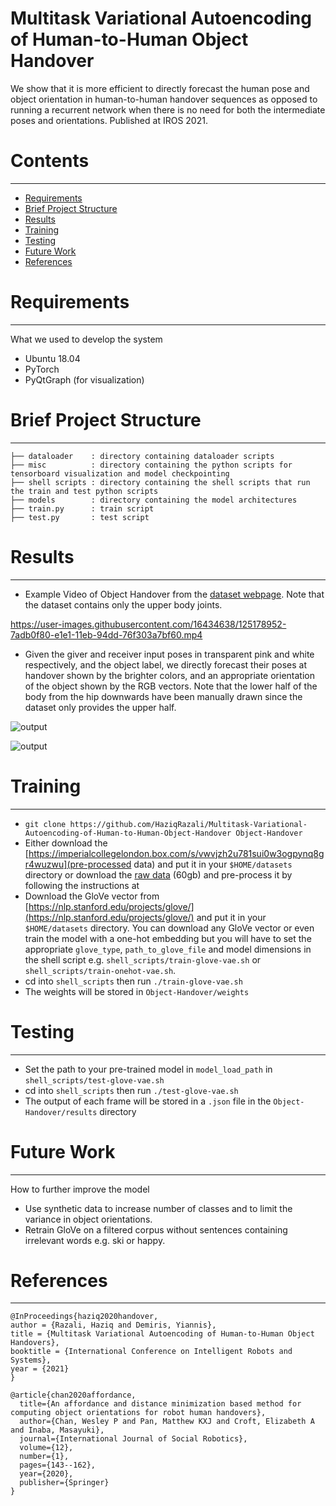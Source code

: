 # Multitask Variational Autoencoding of Human-to-Human Object Handover

We show that it is more efficient to directly forecast the human pose and object orientation in human-to-human handover sequences as opposed to running a recurrent network when there is no need for both the intermediate poses and orientations. Published at IROS 2021.

# Contents
------------
  * [Requirements](#requirements)
  * [Brief Project Structure](#brief-project-structure)
  * [Results](#results)
  * [Training](#training)
  * [Testing](#training)
  * [Future Work](#usage)
  * [References](#references)

# Requirements
------------
What we used to develop the system

  * Ubuntu 18.04
  * PyTorch
  * PyQtGraph (for visualization)
  
# Brief Project Structure
------------

    ├── dataloader    : directory containing dataloader scripts
    ├── misc          : directory containing the python scripts for tensorboard visualization and model checkpointing
    ├── shell scripts : directory containing the shell scripts that run the train and test python scripts
    ├── models        : directory containing the model architectures
    ├── train.py      : train script
    ├── test.py       : test script
    
# Results
------------

  * Example Video of Object Handover from the [dataset webpage](https://bridges.monash.edu/articles/dataset/Handover_Orientation_and_Motion_Capture_Dataset/8287799). Note that the dataset contains only the upper body joints.


https://user-images.githubusercontent.com/16434638/125178952-7adb0f80-e1e1-11eb-94dd-76f303a7bf60.mp4


  * Given the giver and receiver input poses in transparent pink and white respectively, and the object label, we directly forecast their poses at handover shown by the brighter colors, and an appropriate orientation of the object shown by the RGB vectors. Note that the lower half of the body from the hip downwards have been manually drawn since the dataset only provides the upper half.

![output](https://user-images.githubusercontent.com/16434638/125206865-3c952d00-e281-11eb-93c7-8a929ae76fc8.png)

![output](https://user-images.githubusercontent.com/16434638/125206869-4159e100-e281-11eb-9946-3cee24877daa.png)

# Training
------------

  * `git clone https://github.com/HaziqRazali/Multitask-Variational-Autoencoding-of-Human-to-Human-Object-Handover Object-Handover`
  * Either download the [https://imperialcollegelondon.box.com/s/vwvjzh2u781sui0w3ogpynq8gr4wuzwu](pre-processed data) and put it in your `$HOME/datasets` directory or download the [raw data](https://bridges.monash.edu/articles/dataset/Handover_Orientation_and_Motion_Capture_Dataset/8287799) (60gb) and pre-process it by following the instructions at 
  * Download the GloVe vector from [https://nlp.stanford.edu/projects/glove/](https://nlp.stanford.edu/projects/glove/) and put it in your `$HOME/datasets` directory. You can download any GloVe vector or even train the model with a one-hot embedding but you will have to set the appropriate `glove_type`, `path_to_glove_file` and model dimensions in the shell script e.g. `shell_scripts/train-glove-vae.sh` or `shell_scripts/train-onehot-vae.sh`.
  * cd into `shell_scripts` then run `./train-glove-vae.sh`
  * The weights will be stored in `Object-Handover/weights`
  
  
# Testing
------------
  * Set the path to your pre-trained model in `model_load_path` in `shell_scripts/test-glove-vae.sh`
  * cd into `shell_scripts` then run `./test-glove-vae.sh`
  * The output of each frame will be stored in a `.json` file in the `Object-Handover/results` directory

# Future Work
------------

How to further improve the model

  * Use synthetic data to increase number of classes and to limit the variance in object orientations.
  * Retrain GloVe on a filtered corpus without sentences containing irrelevant words e.g. ski or happy.

# References
------------

```  
@InProceedings{haziq2020handover,  
author = {Razali, Haziq and Demiris, Yiannis},  
title = {Multitask Variational Autoencoding of Human-to-Human Object Handovers},  
booktitle = {International Conference on Intelligent Robots and Systems},  
year = {2021}  
}  
```

```  
@article{chan2020affordance,
  title={An affordance and distance minimization based method for computing object orientations for robot human handovers},
  author={Chan, Wesley P and Pan, Matthew KXJ and Croft, Elizabeth A and Inaba, Masayuki},
  journal={International Journal of Social Robotics},
  volume={12},
  number={1},
  pages={143--162},
  year={2020},
  publisher={Springer}
}
```

